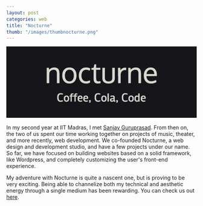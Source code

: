 ```yaml
---
layout: post
categories: web
title: "Nocturne"
thumb: "/images/thumbnocturne.png"
---
```


<a class="imglink" href="/images/nocturne.png" target="_blank">
  <img id="virtualgpimage" class="large boxsize" src="/images/nocturne.png"/>
</a>

In my second year at IIT Madras, I met
[Sanjay Guruprasad](http://www.thoughtarium.com). From then on, the two of us
spent our time working together on projects of music, theater, and more
recently, web development. We co-founded Nocturne, a web design and development
studio, and have a few projects under our name. So far, we have focused on
building websites based on a solid framework, like Wordpress, and completely
customizing the user's front-end experience.

My adventure with Nocturne is quite a nascent one, but is proving to be very
exciting. Being able to channelize both my technical and aesthetic energy
through a single medium has been rewarding. You can check us out
[here](http://nocturnedevs.com).
